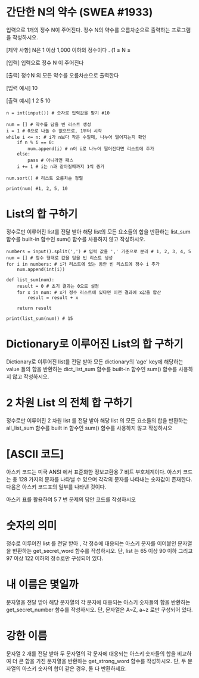 # 간단한 N의 약수 (SWEA #1933)
입력으로 1개의 정수 N이 주어진다. 정수 N의 약수를
오름차순으로 출력하는 프로그램을 작성하시오.

[제약 사항]
N은 1 이상 1,000 이하의 정수이다 . (1 ≤ N ≤

[입력]
입력으로 정수 N 이 주어진다

[출력]
정수N 의 모든 약수를 오름차순으로 출력한다

[입력 예시]
10

[출력 예시]
1 2 5 10

```
n = int(input()) # 숫자로 입력값을 받기 #10

num = [] # 약수를 담을 빈 리스트 생성
i = 1 # 0으로 나눌 수 없으므로, 1부터 시작
while i <= n: # i가 n보다 작은 수일때, 나누어 떨어지는지 확인
    if n % i == 0:
        num.append(i) # n이 i로 나누어 떨어진다면 리스트에 추가
    else:
        pass # 아니라면 패스
    i += 1 # i는 n과 같아질때까지 1씩 증가

num.sort() # 리스트 오름차순 정렬

print(num) #1, 2, 5, 10
 ```

# List의 합 구하기
정수로만 이루어진 list를 전달 받아 해당 list의 모든 요소들의 합을 반환하는
list_sum 함수를 built-in 함수인 sum() 함수를 사용하지 않고 작성하시오.

```
numbers = input().split(',') # 입력 값을 ',' 기준으로 분리 # 1, 2, 3, 4, 5
num = [] # 정수 형태로 값을 담을 빈 리스트 생성
for i in numbers: # i가 리스트에 있는 동안 빈 리스트에 정수 i 추가
    num.append(int(i))

def list_sum(num): 
    result = 0 # 초기 결과는 0으로 설정
    for x in num: # x가 정수 리스트에 있다면 이전 결과에 x값을 합산
        result = result + x

    return result

print(list_sum(num)) # 15
```

# Dictionary로 이루어진 List의 합 구하기
Dictionary로 이루어진 list를 전달 받아 모든 dictionary의 'age' key에 해당하는 value
들의 합을 반환하는 dict_list_sum 함수를 built-in 함수인 sum() 함수를 사용하지 않고
작성하시오.




# 2 차원 List 의 전체 합 구하기
정수로만 이루어진 2 차원 list 를 전달 받아 해당 list 의 모든 요소들의 합을 반환하는
all_list_sum 함수를 built in 함수인 sum() 함수를 사용하지 않고 작성하시오


# [ASCII 코드]
아스키 코드는 미국 ANSI 에서 표준화한 정보교환용 7 비트 부호체계이다.
아스키 코드는 총 128 가지의 문자를 나타낼 수 있으며 각각의 문자를 나타내는 숫자값이 존재한다.
다음은 아스키 코드표의 일부를 나타낸 것이다.

아스키 표를 활용하여 5 7 번 문제의 답안 코드를 작성하시오


# 숫자의 의미
정수로
이루어진 list 를 전달 받아 , 각 정수에 대응되는 아스키 문자를 이어붙인
문자열을 반환하는 get_secret_word 함수를 작성하시오.
단, list 는 65 이상 90 이하 그리고 97 이상 122 이하의 정수로만 구성되어 있다.


# 내 이름은 몇일까
문자열을 전달 받아 해당 문자열의 각 문자에 대응되는 아스키 숫자들의 합을 반환하는
get_secret_number 함수를 작성하시오. 단, 문자열은 A~Z, a~z 로만 구성되어 있다.


# 강한 이름
문자열 2 개를 전달 받아 두 문자열의 각 문자에 대응되는 아스키 숫자들의 합을
비교하여 더 큰 합을 가진 문자열을 반환하는 get_strong_word 함수를 작성하시오.
단, 두 문자열의 아스키 숫자의 합이 같은 경우, 둘 다 반환하세요.